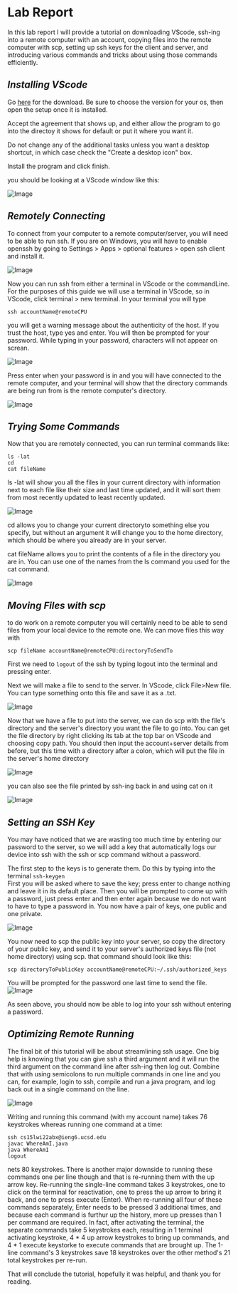 # **Lab Report**

In this lab report I will provide a tutorial on downloading VScode, ssh-ing into a remote computer with an account, copying files into the remote computer with scp, setting up ssh keys for the client and server, and introducing various commands and tricks about using those commands efficiently.

## *Installing VScode*

Go [here](https://code.visualstudio.com) for the download.  Be sure to choose the version for your os, then open the setup once it is installed.

Accept the agreement that shows up, and either allow the program to go into the directoy it shows for default or put it where you want it.

Do not change any of the additional tasks unless you want a desktop shortcut, in which case check the "Create a desktop icon" box.

Install the program and click finish.

you should be looking at a VScode window like this:

![Image](pic1.png)

## *Remotely Connecting*

To connect from your computer to a remote computer/server, you will need to be able to run ssh.  If you are on Windows, you will have to enable openssh by going to Settings > Apps > optional features > open ssh client and install it.

![Image](pic2.png)

Now you can run ssh from either a terminal in VScode or the commandLine.  For the purposes of this guide we will use a terminal in VScode, so in VScode, click terminal > new terminal.  In your terminal you will type 
```
ssh accountName@remoteCPU
```
you will get a warning message about the authenticity of the host.  If you trust the host, type yes and enter.  You will then be prompted for your password.  While typing in your password, characters will not appear on screan.  

![Image](pic3.png)

Press enter when your password is in and you will have connected to the remote computer, and your terminal will show that the directory commands are being run from is the remote computer's directory.

![Image](pic4.png)

## *Trying Some Commands*

Now that you are remotely connected, you can run terminal commands like:
```
ls -lat
cd
cat fileName
```
ls -lat will show you all the files in your current directory with information next to each file like their size and last time updated, and it will sort them from most recently updated to least recently updated.

![Image](latSc.png)

cd allows you to change your current directoryto something else you specify, but without an argument it will change you to the home directory, which should be where you already are in your server.

cat fileName allows you to print the contents of a file in the directory you are in.  You can use one of the names from the ls command you used for the cat command.

![Image](catSc.png)

## *Moving Files with scp*

to do work on a remote computer you will certainly need to be able to send files from your local device to the remote one.  We can move files this way with 
```
scp fileName accountName@remoteCPU:directoryToSendTo 
```
First we need to ```logout``` of the ssh by typing logout into the terminal and pressing enter. 

Next we will make a file to send to the server.  In VScode, click File>New file.  You can type something onto this file and save it as a .txt.

![Image](textFile.png)

Now that we have a file to put into the server, we can do scp with the file's directory and the server's directory you want the file to go into.  You can get the file directory by right clicking its tab at the top bar on VScode and choosing copy path.  You should then input the account+server details from before, but this time with a directory after a colon, which will put the file in the server's home directory

![Image](scp.png)

you can also see the file printed by ssh-ing back in and using cat on it

![Image](catTxt.png)

## *Setting an SSH Key*

You may have noticed that we are wasting too much time by entering our password to the server, so we will add a key that automatically logs our device into ssh with the ssh or scp command without a password.  

The first step to the keys is to generate them.  Do this by typing into the terminal 
```ssh-keygen```  
First you will be asked where to save the key; press enter to change nothing and leave it in its default place.  Then you will be prompted to come up with a password, just press enter and then enter again because we do not want to have to type a password in.  You now have a pair of keys, one public and one private.

![Image](key.png)

You now need to scp the public key into your server, so copy the directory of your public key, and send it to your server's authorized keys file (not home directory) using scp.  that command should look like this: 
```
scp directoryToPublicKey accountName@remoteCPU:~/.ssh/authorized_keys
```
You will be prompted for the password one last time to send the file. 
![Image](keycpAndSsh.png)

As seen above, you should now be able to log into your ssh without entering a password.

## *Optimizing Remote Running*

The final bit of this tutorial will be about streamlining ssh usage.  One big help is knowing that you can give ssh a third argument and it will run the third argument on the command line after ssh-ing then log out.  Combine that with using semicolons to run multiple commands in one line and you can, for example, login to ssh, compile and run a java program, and log back out in a single command on the line.

![Image](multicommand.png)

Writing and running this command (with my account name) takes 76 keystrokes whereas running one command at a time: 
```
ssh cs15lwi22abx@ieng6.ucsd.edu
javac WhereAmI.java
java WhereAmI
logout
```
nets 80 keystrokes.  There is another major downside to running these commands one per line though and that is re-running them with the up arrow key.  Re-running the single-line command takes 3 keystrokes, one to click on the terminal for reactivation, one to press the up arrow to bring it back, and one to press execute (Enter).  When re-running all four of these commands separately, Enter needs to be pressed 3 additional times, and because each command is furthur up the history, more up presses than 1 per command are required.  In fact, after activating the terminal, the separate commands take 5 keystrokes each, resulting in 1 terminal activating keystroke, 4 * 4 up arrow keystrokes to bring up commands, and 4 * 1 execute keystorke to execute commands that are brought up.  The 1-line command's 3 keystrokes save 18 keystrokes over the other method's 21 total keystrokes per re-run.

That will conclude the tutorial, hopefully it was helpful, and thank you for reading.

